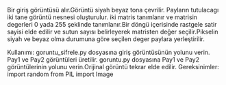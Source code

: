 Bir giriş görüntüsü alır.Görüntü siyah beyaz tona çevrilir.
Payların tutulacagı iki tane görüntü nesnesi oluşturulur.
iki matris tanımlanır ve matrisin degerleri 0 yada 255 
şeklinde tanımlanır.Bir döngü içerisinde rastgele satir 
sayisi elde edilir ve sutun sayısı belirleyerek matristen 
değer seçilir.Pikselin siyah ve beyaz olma durumuna göre 
seçilen deger paylara yerleştirilir. 

Kullanımı:
   goruntu_sifrele.py dosyasına giriş görüntüsünün yolunu verin.
   Pay1 ve Pay2 görüntüleri üretilir.
   goruntu.py dosyasına Pay1 ve Pay2 görüntülerinin 
   yolunu verin.Orijinal görüntü tekrar elde edilir.
Gereksinimler:
   import random
   from PIL import Image
